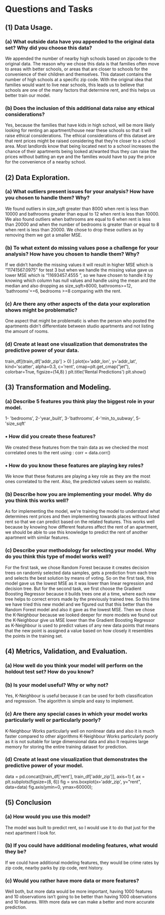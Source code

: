 # Questions and Tasks
## (1) Data Usage.
### (a) What outside data have you appended to the original data set? Why did you choose this data?
We appended the number of nearby high schools based on zipcode to the original data. The reason why we chose this data is that families often move to areas with better schools, or areas that are closer to schools for the convenience of their children and themselves. This dataset contains the number of high schools at a specific zip code. With the original idea that families would want to live near schools, this leads us to believe that schools are one of the many factors that determine rent, and this helps us better train our model.
### (b) Does the inclusion of this additional data raise any ethical considerations?
Yes, because the families that have kids in high school, will be more likely looking for renting an apartment/house near these schools so that it will raise ethical considerations. The ethical considerations of this dataset are that rent prices might be raised considering that they’re closer to a school area. Most landlords know that being located next to a school increases the chance of their apartments being looked at/wanted thus they can raise the prices without batting an eye and the families would have to pay the price for the convenience of a nearby school.

## (2) Data Exploration.
### (a) What outliers present issues for your analysis? How have you chosen to handle them? Why?
We found outliers in size_sqft greater than 8000 when rent is less than 10000 and bathrooms greater than equal to 12 when rent is less than 10000.  We also found outliers when bathrooms are equal to 6 when rent is less than 20000 and when the number of bedrooms is greater than or equal to 8 when rent is less than 20000. We chose to drop these outliers as by removing them we got a smaller MSE. 
### (b) To what extent do missing values pose a challenge for your analysis? How have you chosen to handle them? Why?
If we didn’t handle the missing values it will result in higher MSE which is “11741567.0975” for test 3 but when we handle the missing value gave us lower MSE which is “11693457.4555 ”, so we have chosen to handle it by knowing which column has null values and handle using the mean and the median and also dropping as size_sqft>8000,  bathrooms>=12, 'bathrooms'==6, bedrooms >=8 comparing with the rent.
### (c) Are there any other aspects of the data your exploration shows might be problematic?
One aspect that might be problematic is when the person who posted the apartments didn't differentiate between studio apartments and not listing the amount of rooms.
### (d) Create at least one visualization that demonstrates the predictive power of your data.
train_df[(train_df['addr_zip'] > 0) ].plot(x='addr_lon', y='addr_lat', kind='scatter', alpha=0.3, c='rent', cmap=plt.get_cmap("jet"), colorbar=True, figsize=(14,8) )
plt.title('Rental Predictions')
plt.show()
 
## (3) Transformation and Modeling.
### (a) Describe 5 features you think play the biggest role in your model.
1- 'bedrooms', 
2-'year_built', 
3-'bathrooms', 
4-'min_to_subway', 
5-'size_sqft'
### • How did you create these features?
We created these features from the train data as we checked the most correlated ones to the rent using :
corr = data.corr()
### • How do you know these features are playing key roles?
We know that these features are playing a key role as they are the most ones correlated to the rent. Also, the predicted values seem so realistic.
### (b) Describe how you are implementing your model. Why do you think this works well?
As for implementing the model, we're training the model to understand what determines rent prices and then implementing towards places without listed rent so that we can predict based on the related features. This works well because by knowing how different features affect the rent of an apartment, we should be able to use this knowledge to predict the rent of another apartment with similar features.
### (c) Describe your methodology for selecting your model. Why do you think this type of model works well?
For the first task, we chose Random Forest because it creates decision trees on randomly selected data samples, gets a prediction from each tree and selects the best solution by means of voting. So on the first task, this model gave us the lowest MSE as it was lower than linear regression and decision tree.
But for the second task, we first choose the Gradient Boosting Regressor because it builds trees one at a time, where each new tree helps to correct errors made by the previously trained tree. So this time we have tried this new model and we figured out that this better than the Random Forest model and also it gave as the lowest MSE.
Then we chose the  K-Neighbour because we looked deeper for more models we found out the K-Neighbour give us MSE lower than the Gradient Boosting Regressor as K-Neighbour is used to predict values of any new data points that means that the new point is assigned a value based on how closely it resembles the points in the training set.
 
## (4) Metrics, Validation, and Evaluation.
### (a) How well do you think your model will perform on the holdout test set? How do you know?
 
### (b) Is your model useful? Why or why not?
Yes, K-Neighbour is useful because it can be used for both classification and regression. The algorithm is simple and easy to implement.
### (c) Are there any special cases in which your model works particularly well or particularly poorly?
K-Neighbour Works particularly well on nonlinear data and also it is much faster compared to other algorithms
K-Neighbour Works particularly poorly as it is not suitable for large dimensional data and also It requires large memory for storing the entire training dataset for prediction.
### (d) Create at least one visualization that demonstrates the predictive power of your model.
data = pd.concat([train_df['rent'], train_df['addr_zip']], axis=1)
f, ax = plt.subplots(figsize=(8, 6))
fig = sns.boxplot(x='addr_zip', y="rent", data=data)
fig.axis(ymin=0, ymax=60000);
 
## (5) Conclusion
### (a) How would you use this model?
The model was built to predict rent, so I would use it to do that just for the next apartment I look for.
### (b) If you could have additional modeling features, what would they be?
If we could have additional modeling features, they would be crime rates by zip code, nearby parks by zip code, rent history.
### (c) Would you rather have more data or more features?
Well both, but more data would be more important, having 1000 features and 10 observations isn’t going to be better than having 1000 observations and 10 features. With more data we can make a better and more accurate prediction.
 
 
 
 
 
 

